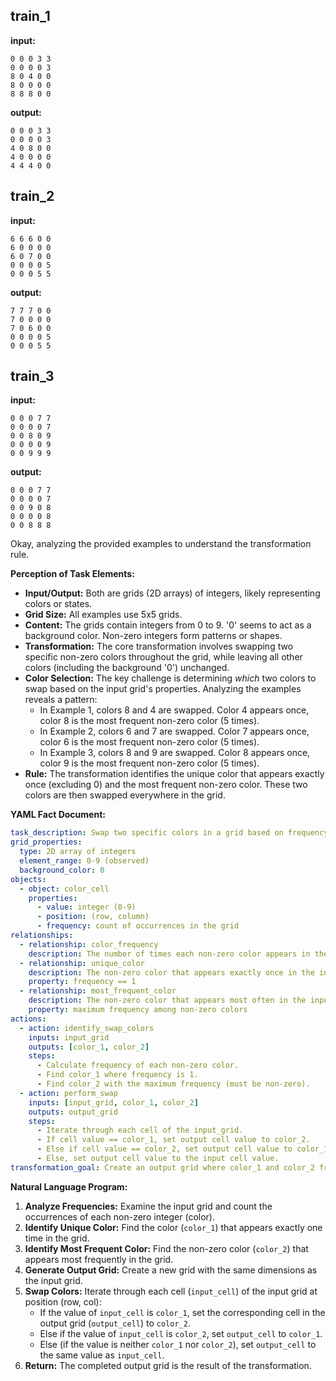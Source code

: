
## train_1

**input:**
```
0 0 0 3 3
0 0 0 0 3
8 0 4 0 0
8 0 0 0 0
8 8 8 0 0
```


**output:**
```
0 0 0 3 3
0 0 0 0 3
4 0 8 0 0
4 0 0 0 0
4 4 4 0 0
```


## train_2

**input:**
```
6 6 6 0 0
6 0 0 0 0
6 0 7 0 0
0 0 0 0 5
0 0 0 5 5
```


**output:**
```
7 7 7 0 0
7 0 0 0 0
7 0 6 0 0
0 0 0 0 5
0 0 0 5 5
```


## train_3

**input:**
```
0 0 0 7 7
0 0 0 0 7
0 0 8 0 9
0 0 0 0 9
0 0 9 9 9
```


**output:**
```
0 0 0 7 7
0 0 0 0 7
0 0 9 0 8
0 0 0 0 8
0 0 8 8 8
```

Okay, analyzing the provided examples to understand the transformation rule.

**Perception of Task Elements:**

*   **Input/Output:** Both are grids (2D arrays) of integers, likely representing colors or states.
*   **Grid Size:** All examples use 5x5 grids.
*   **Content:** The grids contain integers from 0 to 9. '0' seems to act as a background color. Non-zero integers form patterns or shapes.
*   **Transformation:** The core transformation involves swapping two specific non-zero colors throughout the grid, while leaving all other colors (including the background '0') unchanged.
*   **Color Selection:** The key challenge is determining *which* two colors to swap based on the input grid's properties. Analyzing the examples reveals a pattern:
    *   In Example 1, colors 8 and 4 are swapped. Color 4 appears once, color 8 is the most frequent non-zero color (5 times).
    *   In Example 2, colors 6 and 7 are swapped. Color 7 appears once, color 6 is the most frequent non-zero color (5 times).
    *   In Example 3, colors 8 and 9 are swapped. Color 8 appears once, color 9 is the most frequent non-zero color (5 times).
*   **Rule:** The transformation identifies the unique color that appears exactly once (excluding 0) and the most frequent non-zero color. These two colors are then swapped everywhere in the grid.

**YAML Fact Document:**


```yaml
task_description: Swap two specific colors in a grid based on frequency counts.
grid_properties:
  type: 2D array of integers
  element_range: 0-9 (observed)
  background_color: 0
objects:
  - object: color_cell
    properties:
      - value: integer (0-9)
      - position: (row, column)
      - frequency: count of occurrences in the grid
relationships:
  - relationship: color_frequency
    description: The number of times each non-zero color appears in the input grid.
  - relationship: unique_color
    description: The non-zero color that appears exactly once in the input grid.
    property: frequency == 1
  - relationship: most_frequent_color
    description: The non-zero color that appears most often in the input grid.
    property: maximum frequency among non-zero colors
actions:
  - action: identify_swap_colors
    inputs: input_grid
    outputs: [color_1, color_2]
    steps:
      - Calculate frequency of each non-zero color.
      - Find color_1 where frequency is 1.
      - Find color_2 with the maximum frequency (must be non-zero).
  - action: perform_swap
    inputs: [input_grid, color_1, color_2]
    outputs: output_grid
    steps:
      - Iterate through each cell of the input_grid.
      - If cell value == color_1, set output cell value to color_2.
      - Else if cell value == color_2, set output cell value to color_1.
      - Else, set output cell value to the input cell value.
transformation_goal: Create an output grid where color_1 and color_2 from the input grid have been swapped, and all other colors remain the same.
```


**Natural Language Program:**

1.  **Analyze Frequencies:** Examine the input grid and count the occurrences of each non-zero integer (color).
2.  **Identify Unique Color:** Find the color (`color_1`) that appears exactly one time in the grid.
3.  **Identify Most Frequent Color:** Find the non-zero color (`color_2`) that appears most frequently in the grid.
4.  **Generate Output Grid:** Create a new grid with the same dimensions as the input grid.
5.  **Swap Colors:** Iterate through each cell (`input_cell`) of the input grid at position (row, col):
    *   If the value of `input_cell` is `color_1`, set the corresponding cell in the output grid (`output_cell`) to `color_2`.
    *   Else if the value of `input_cell` is `color_2`, set `output_cell` to `color_1`.
    *   Else (if the value is neither `color_1` nor `color_2`), set `output_cell` to the same value as `input_cell`.
6.  **Return:** The completed output grid is the result of the transformation.
